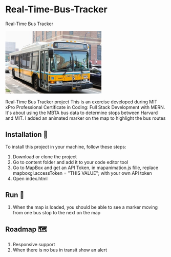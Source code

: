 # Real-Time-Bus-Tracker
Real-Time Bus Tracker

<img src="boston-bus1.jpg" width='300'/>

Real-Time Bus Tracker project
This is an exercise developed during MIT xPro Professional Certificate in Coding: Full Stack Development with MERN. It's about using the MBTA bus data to determine stops between Harvard and MIT. I added an animated marker on the map to highlight the bus routes

## Installation 🔧

To install this project in your machine, follow these steps:

1. Download or clone the project
2. Go to content folder and add it to your code editor tool
3. Go to MapBox and get an API Token, in mapanimation.js fille, replace mapboxgl.accessToken = "THIS VALUE"; with your own API token
4. Open index.html

## Run 🚀
1. When the map is loaded, you should be able to see a marker moving from one bus stop to the next on the map

## Roadmap 🗺

1. Responsive support
2. When there is no bus in transit show an alert

